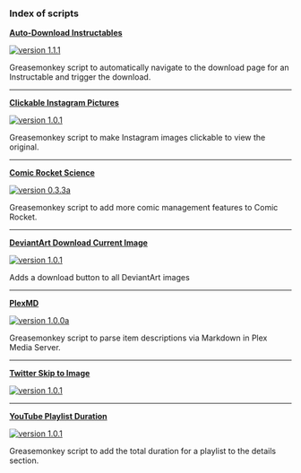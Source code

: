 ### Index of scripts

**[Auto-Download Instructables](https://github.com/chimericdream/GreasemonkeyScripts/raw/master/dist/auto-download-instructables/)**

[![version 1.1.1](https://img.shields.io/badge/version-1.1.1-brightgreen.svg)](https://github.com/chimericdream/GreasemonkeyScripts/raw/master/dist/auto-download-instructables/)

Greasemonkey script to automatically navigate to the download page for an Instructable and trigger the download.

-----

**[Clickable Instagram Pictures](https://github.com/chimericdream/GreasemonkeyScripts/raw/master/dist/clickable-instagram-pictures/)**

[![version 1.0.1](https://img.shields.io/badge/version-1.0.1-brightgreen.svg)](https://github.com/chimericdream/GreasemonkeyScripts/raw/master/dist/clickable-instagram-pictures/)

Greasemonkey script to make Instagram images clickable to view the original.

-----

**[Comic Rocket Science](https://github.com/chimericdream/GreasemonkeyScripts/raw/master/dist/comic-rocket-science/)**

[![version 0.3.3a](https://img.shields.io/badge/version-0.3.3a-brightgreen.svg)](https://github.com/chimericdream/GreasemonkeyScripts/raw/master/dist/comic-rocket-science/)

Greasemonkey script to add more comic management features to Comic Rocket.

-----

**[DeviantArt Download Current Image](https://github.com/chimericdream/GreasemonkeyScripts/raw/master/dist/deviantart-download-image/)**

[![version 1.0.1](https://img.shields.io/badge/version-1.0.1-brightgreen.svg)](https://github.com/chimericdream/GreasemonkeyScripts/raw/master/dist/deviantart-download-image/)

Adds a download button to all DeviantArt images

-----

**[PlexMD](https://github.com/chimericdream/GreasemonkeyScripts/raw/master/dist/plex-md/)**

[![version 1.0.0a](https://img.shields.io/badge/version-1.0.0a-brightgreen.svg)](https://github.com/chimericdream/GreasemonkeyScripts/raw/master/dist/plex-md/)

Greasemonkey script to parse item descriptions via Markdown in Plex Media Server.

-----

**[Twitter Skip to Image](https://github.com/chimericdream/GreasemonkeyScripts/raw/master/dist/twitter-skip-to-image/)**

[![version 1.0.1](https://img.shields.io/badge/version-1.0.1-brightgreen.svg)](https://github.com/chimericdream/GreasemonkeyScripts/raw/master/dist/twitter-skip-to-image/)

-----

**[YouTube Playlist Duration](https://github.com/chimericdream/GreasemonkeyScripts/raw/master/dist/youtube-playlist-duration/)**

[![version 1.0.1](https://img.shields.io/badge/version-1.0.1-brightgreen.svg)](https://github.com/chimericdream/GreasemonkeyScripts/raw/master/dist/youtube-playlist-duration/)

Greasemonkey script to add the total duration for a playlist to the details section.